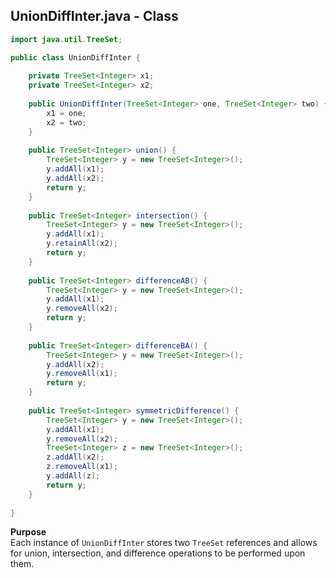 ## UnionDiffInter.java - Class

```java
import java.util.TreeSet;

public class UnionDiffInter {
	
	private TreeSet<Integer> x1;
	private TreeSet<Integer> x2;
	
	public UnionDiffInter(TreeSet<Integer> one, TreeSet<Integer> two) {
		x1 = one;
		x2 = two;
	}
	
	public TreeSet<Integer> union() {
		TreeSet<Integer> y = new TreeSet<Integer>();
		y.addAll(x1);
		y.addAll(x2);
		return y;
	}
	
	public TreeSet<Integer> intersection() {
		TreeSet<Integer> y = new TreeSet<Integer>();
		y.addAll(x1);
		y.retainAll(x2);
		return y;
	}
	
	public TreeSet<Integer> differenceAB() {
		TreeSet<Integer> y = new TreeSet<Integer>();
		y.addAll(x1);
		y.removeAll(x2);
		return y;
	}
	
	public TreeSet<Integer> differenceBA() {
		TreeSet<Integer> y = new TreeSet<Integer>();
		y.addAll(x2);
		y.removeAll(x1);
		return y;
	}
	
	public TreeSet<Integer> symmetricDifference() {
		TreeSet<Integer> y = new TreeSet<Integer>();
		y.addAll(x1);
		y.removeAll(x2);
		TreeSet<Integer> z = new TreeSet<Integer>();
		z.addAll(x2);
		z.removeAll(x1);
		y.addAll(z);
		return y;
	}
	
}
```

**Purpose**
<br>Each instance of `UnionDiffInter` stores two `TreeSet` references and allows for union, intersection, and difference operations to be performed upon them.

